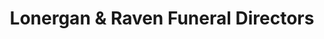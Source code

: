 ---
title: "Lonergan & Raven Funeral Directors"
url: /clifton-hill/lonergan-and-raven-funeral-directors/
shop: funeral directors
---